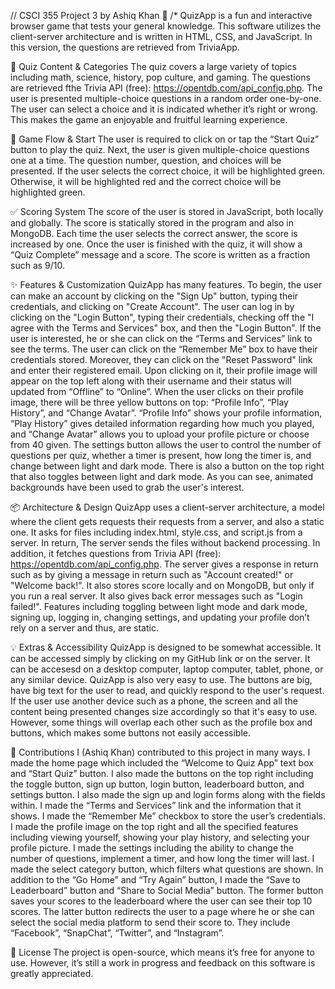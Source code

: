 // CSCI 355 Project 3 by Ashiq Khan 🎯
/* QuizApp is a fun and interactive browser game that tests your general knowledge. This software utilizes the client-server 
architecture and is written in HTML, CSS, and JavaScript. In this version, the questions are retrieved from TriviaApp.

🧠 Quiz Content & Categories
The quiz covers a large variety of topics including math, science, history, pop culture, and gaming. The questions 
are retrieved fthe Trivia API (free): https://opentdb.com/api_config.php. The user is presented multiple-choice questions 
in a random order one-by-one. The user can select a choice and it is indicated whether it’s right or wrong. 
This makes the game an enjoyable and fruitful learning experience.

🚀 Game Flow & Start
The user is required to click on or tap the “Start Quiz” button to play the quiz. Next, the user is given multiple-choice
questions one at a time. The question number, question, and choices will be presented. If the user selects the correct choice,
it will be highlighted green. Otherwise, it will be highlighted red and the correct choice will be highlighted green.

✅ Scoring System
The score of the user is stored in JavaScript, both locally and globally. The score is statically stored in the program
and also in MongoDB. Each time the user selects the correct answer, the score is increased by one. Once the user is finished 
with the quiz, it will show a “Quiz Complete” message and a score. The score is written as a fraction such as 9/10.

✨ Features & Customization
QuizApp has many features. To begin, the user can make an account by clicking on the "Sign Up" button, typing their credentials, 
and clicking on "Create Account". The user can log in by clicking on the "Login Button", typing their credentials, checking off 
the "I agree with the Terms and Services" box, and then the "Login Button". If the user is interested, he or she can click on the 
“Terms and Services” link to see the terms. The user can click on the “Remember Me” box to have their credentials stored. Moreover,
they can click on the "Reset Password" link and enter their registered email. Upon clicking on it, their profile image will appear 
on the top left along with their username and their status will updated from “Offline” to “Online”. When the user clicks on their 
profile image, there will be three yellow buttons on top: “Profile Info”, “Play History”, and “Change Avatar”. “Profile Info” shows 
your profile information, “Play History” gives detailed information regarding how much you played, and “Change Avatar” allows you to 
upload your profile picture or choose from 40 given. The settings button allows the user to control the number of questions per quiz,
whether a timer is present, how long the timer is, and change between light and dark mode. There is also a button on the top right that 
also toggles between light and dark mode. As you can see, animated backgrounds have been used to grab the user's interest.

📦 Architecture & Design
QuizApp uses a client-server architecture, a model where the client gets requests their requests from a server, and also a static one. 
It asks for files including index.html, style.css, and script.js from a  server. In return, The server sends the files without backend
processing. In addition, it fetches questions from Trivia API (free): https://opentdb.com/api_config.php. The server gives a response
in return such as by giving a message in return such as "Account created!" or "Welcome back!". It also stores score locally and on MongoDB,
but only if you run a real server.  It also gives back error messages such as "Login failed!". Features including toggling between light 
mode and dark mode, signing up, logging in, changing settings, and updating your profile don’t rely on a server and thus, are static.

💡 Extras & Accessibility
QuizApp is designed to be somewhat accessible. It can be accessed simply by clicking on my GitHub link or on the server. It can be accesesd 
on a desktop computer, laptop computer, tablet, phone, or any similar device. QuizApp is also very easy to use. The buttons are big, have big
text for the user to read, and quickly respond to the user's request. If the user use another device such as a phone, the screen and all the 
content being presented changes size accordingly so that it's easy to use. However, some things will overlap each other such as the profile box 
and buttons, which makes some buttons not easily accessible.

🤝 Contributions
I (Ashiq Khan) contributed to this project in many ways. I made the home page which included the “Welcome to Quiz App” text box and “Start Quiz” 
button. I also made the buttons on the top right including the toggle button, sign up button, login button, leaderboard button, and settings button.
I also made the sign up and login forms along with the fields within. I made the “Terms and Services” link and the information that it shows. I made 
the “Remember Me” checkbox to store the user’s credentials. I made the profile image on the top right and all the specified features including viewing 
yourself, showing your play history, and selecting your profile picture. I made the settings including the ability to change the number of questions,
implement a timer, and how long the timer will last. I made the select category button, which filters what questions are shown. In addition to the 
“Go Home” and “Try Again” button, I made the “Save to Leaderboard” button and “Share to Social Media” button. The former button saves your scores to
the leaderboard where the user can see their top 10 scores. The latter button redirects the user to a page where he or she can select the social media 
platform to send their score to. They include “Facebook”, “SnapChat”, “Twitter”, and “Instagram”.

📄 License
The project is open-source, which means it’s free for anyone to use. However, it’s still a work in progress and feedback on this software is greatly appreciated.
